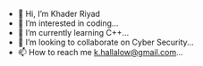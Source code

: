 - 👋 Hi, I’m Khader Riyad
- 👀 I’m interested in coding...
- 🌱 I’m currently learning C++...
- 💞️ I’m looking to collaborate on Cyber Security...
- 📫 How to reach me k.hallalow@gmail.com...

<!---
Kad77/Kad77 is a ✨ special ✨ repository because its `README.md` (this file) appears on your GitHub profile.
You can click the Preview link to take a look at your changes.
--->
